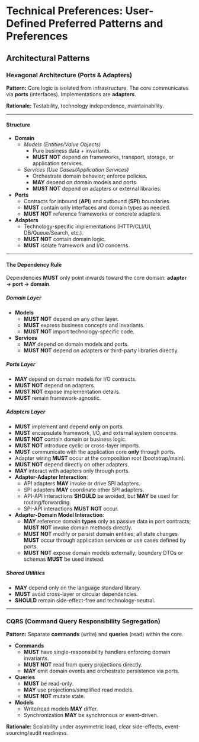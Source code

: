 <!-- Powered by BMAD™ Core -->

# Technical Preferences: User-Defined Preferred Patterns and Preferences

## Architectural Patterns

### Hexagonal Architecture (Ports & Adapters)

**Pattern:** Core logic is isolated from infrastructure. The core communicates via **ports** (interfaces). Implementations are **adapters**.

**Rationale:** Testability, technology independence, maintainability.

---

#### Structure

- **Domain**
  - _Models (Entities/Value Objects)_
    - Pure business data + invariants.
    - **MUST NOT** depend on frameworks, transport, storage, or application services.
  - _Services (Use Cases/Application Services)_
    - Orchestrate domain behavior; enforce policies.
    - **MAY** depend on domain models and ports.
    - **MUST NOT** depend on adapters or external libraries.
- **Ports**
  - Contracts for inbound (**API**) and outbound (**SPI**) boundaries.
  - **MUST** contain only interfaces and domain types as needed.
  - **MUST NOT** reference frameworks or concrete adapters.
- **Adapters**
  - Technology-specific implementations (HTTP/CLI/UI, DB/Queue/Search, etc.).
  - **MUST NOT** contain domain logic.
  - **MUST** isolate framework and I/O concerns.

---

#### The Dependency Rule

Dependencies **MUST** only point inwards toward the core domain: **adapter → port → domain**.

##### Domain Layer

- **Models**
  - **MUST NOT** depend on any other layer.
  - **MUST** express business concepts and invariants.
  - **MUST NOT** import technology-specific code.
- **Services**
  - **MAY** depend on domain models and ports.
  - **MUST NOT** depend on adapters or third-party libraries directly.

##### Ports Layer

- **MAY** depend on domain models for I/O contracts.
- **MUST NOT** depend on adapters.
- **MUST NOT** expose implementation details.
- **MUST** remain framework-agnostic.

##### Adapters Layer

- **MUST** implement and depend **only** on ports.
- **MUST** encapsulate framework, I/O, and external system concerns.
- **MUST NOT** contain domain or business logic.
- **MUST NOT** introduce cyclic or cross-layer imports.
- **MUST** communicate with the application core **only** through ports.
- Adapter wiring **MUST** occur at the composition root (bootstrap/main).
- **MUST NOT** depend directly on other adapters.
- **MAY** interact with adapters only through ports.
- **Adapter-Adapter Interaction**:
  - API adapters **MAY** invoke or drive SPI adapters.
  - SPI adapters **MAY** coordinate other SPI adapters.
  - API-API interactions **SHOULD** be avoided, but **MAY** be used for routing/forwarding.
  - SPI-API interactions **MUST NOT** occur.
- **Adapter-Domain Model Interaction**:
  - **MAY** reference domain **types** only as passive data in port contracts; **MUST NOT** invoke domain methods directly.
  - **MUST NOT** modify or persist domain entities; all state changes **MUST** occur through application services or use cases defined by ports.
  - **MUST NOT** expose domain models externally; boundary DTOs or schemas **MUST** be used instead.

##### Shared Utilities

- **MAY** depend only on the language standard library.
- **MUST** avoid cross-layer or circular dependencies.
- **SHOULD** remain side-effect-free and technology-neutral.

---

### CQRS (Command Query Responsibility Segregation)

**Pattern:** Separate **commands** (write) and **queries** (read) within the core.

- **Commands**
  - **MUST** have single-responsibility handlers enforcing domain invariants.
  - **MUST NOT** read from query projections directly.
  - **MAY** emit domain events and orchestrate persistence via ports.
- **Queries**
  - **MUST** be read-only.
  - **MAY** use projections/simplified read models.
  - **MUST NOT** mutate state.
- **Models**
  - Write/read models **MAY** differ.
  - Synchronization **MAY** be synchronous or event-driven.

**Rationale:** Scalability under asymmetric load, clear side-effects, event-sourcing/audit readiness.
